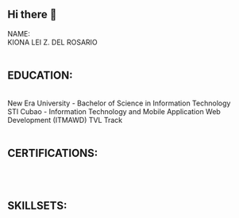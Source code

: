 ## Hi there 👋

<bold>NAME:</bold></br> KIONA LEI Z. DEL ROSARIO </br></br>
<h2><bold>EDUCATION: </bold></h2></br>
New Era University - Bachelor of Science in Information Technology<br/>
STI Cubao - Information Technology and Mobile Application Web Development (ITMAWD) TVL Track</br></br>
<h2><bold>CERTIFICATIONS:</bold></h2> </br></br>
<h2><bold>SKILLSETS:</bold></h2>

<!--
**klzdr/klzdr** is a ✨ _special_ ✨ repository because its `README.md` (this file) appears on your GitHub profile.

Here are some ideas to get you started:

- 🔭 I’m currently working on ...
- 🌱 I’m currently learning ...
- 👯 I’m looking to collaborate on ...
- 🤔 I’m looking for help with ...
- 💬 Ask me about ...
- 📫 How to reach me: ...
- 😄 Pronouns: ...
- ⚡ Fun fact: ...
-->
